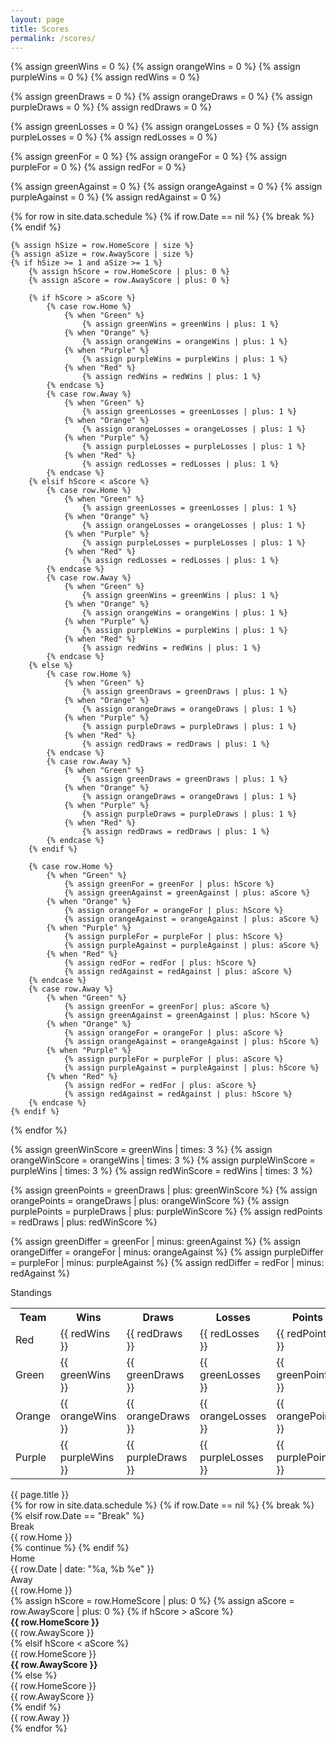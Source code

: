 ```yaml
---
layout: page
title: Scores
permalink: /scores/
---
```


{% assign greenWins = 0 %}
{% assign orangeWins = 0 %}
{% assign purpleWins = 0 %}
{% assign redWins = 0 %}

{% assign greenDraws = 0 %}
{% assign orangeDraws = 0 %}
{% assign purpleDraws = 0 %}
{% assign redDraws = 0 %}

{% assign greenLosses = 0 %}
{% assign orangeLosses = 0 %}
{% assign purpleLosses = 0 %}
{% assign redLosses = 0 %}

{% assign greenFor = 0 %}
{% assign orangeFor = 0 %}
{% assign purpleFor = 0 %}
{% assign redFor = 0 %}

{% assign greenAgainst = 0 %}
{% assign orangeAgainst = 0 %}
{% assign purpleAgainst = 0 %}
{% assign redAgainst = 0 %}

{% for row in site.data.schedule %}
    {% if row.Date == nil %}
        {% break %}
    {% endif %}
    
    {% assign hSize = row.HomeScore | size %}
    {% assign aSize = row.AwayScore | size %}
    {% if hSize >= 1 and aSize >= 1 %}
        {% assign hScore = row.HomeScore | plus: 0 %}
        {% assign aScore = row.AwayScore | plus: 0 %}

        {% if hScore > aScore %}
            {% case row.Home %}
                {% when "Green" %}
                    {% assign greenWins = greenWins | plus: 1 %}
                {% when "Orange" %}
                    {% assign orangeWins = orangeWins | plus: 1 %}
                {% when "Purple" %}
                    {% assign purpleWins = purpleWins | plus: 1 %}
                {% when "Red" %}
                    {% assign redWins = redWins | plus: 1 %}
            {% endcase %}
            {% case row.Away %}
                {% when "Green" %}
                    {% assign greenLosses = greenLosses | plus: 1 %}
                {% when "Orange" %}
                    {% assign orangeLosses = orangeLosses | plus: 1 %}
                {% when "Purple" %}
                    {% assign purpleLosses = purpleLosses | plus: 1 %}
                {% when "Red" %}
                    {% assign redLosses = redLosses | plus: 1 %}
            {% endcase %}
        {% elsif hScore < aScore %}
            {% case row.Home %}
                {% when "Green" %}
                    {% assign greenLosses = greenLosses | plus: 1 %}
                {% when "Orange" %}
                    {% assign orangeLosses = orangeLosses | plus: 1 %}
                {% when "Purple" %}
                    {% assign purpleLosses = purpleLosses | plus: 1 %}
                {% when "Red" %}
                    {% assign redLosses = redLosses | plus: 1 %}
            {% endcase %}
            {% case row.Away %}
                {% when "Green" %}
                    {% assign greenWins = greenWins | plus: 1 %}
                {% when "Orange" %}
                    {% assign orangeWins = orangeWins | plus: 1 %}
                {% when "Purple" %}
                    {% assign purpleWins = purpleWins | plus: 1 %}
                {% when "Red" %}
                    {% assign redWins = redWins | plus: 1 %}
            {% endcase %}
        {% else %}
            {% case row.Home %}
                {% when "Green" %}
                    {% assign greenDraws = greenDraws | plus: 1 %}
                {% when "Orange" %}
                    {% assign orangeDraws = orangeDraws | plus: 1 %}
                {% when "Purple" %}
                    {% assign purpleDraws = purpleDraws | plus: 1 %}
                {% when "Red" %}
                    {% assign redDraws = redDraws | plus: 1 %}
            {% endcase %}
            {% case row.Away %}
                {% when "Green" %}
                    {% assign greenDraws = greenDraws | plus: 1 %}
                {% when "Orange" %}
                    {% assign orangeDraws = orangeDraws | plus: 1 %}
                {% when "Purple" %}
                    {% assign purpleDraws = purpleDraws | plus: 1 %}
                {% when "Red" %}
                    {% assign redDraws = redDraws | plus: 1 %}
            {% endcase %}
        {% endif %}

        {% case row.Home %}
            {% when "Green" %}
                {% assign greenFor = greenFor | plus: hScore %}
                {% assign greenAgainst = greenAgainst | plus: aScore %}
            {% when "Orange" %}
                {% assign orangeFor = orangeFor | plus: hScore %}
                {% assign orangeAgainst = orangeAgainst | plus: aScore %}
            {% when "Purple" %}
                {% assign purpleFor = purpleFor | plus: hScore %}
                {% assign purpleAgainst = purpleAgainst | plus: aScore %}
            {% when "Red" %}
                {% assign redFor = redFor | plus: hScore %}
                {% assign redAgainst = redAgainst | plus: aScore %}
        {% endcase %}
        {% case row.Away %}
            {% when "Green" %}
                {% assign greenFor = greenFor| plus: aScore %}
                {% assign greenAgainst = greenAgainst | plus: hScore %}
            {% when "Orange" %}
                {% assign orangeFor = orangeFor | plus: aScore %}
                {% assign orangeAgainst = orangeAgainst | plus: hScore %}
            {% when "Purple" %}
                {% assign purpleFor = purpleFor | plus: aScore %}
                {% assign purpleAgainst = purpleAgainst | plus: hScore %}
            {% when "Red" %}
                {% assign redFor = redFor | plus: aScore %}
                {% assign redAgainst = redAgainst | plus: hScore %}
        {% endcase %}
    {% endif %}
{% endfor %}

{% assign greenWinScore = greenWins | times: 3 %}
{% assign orangeWinScore = orangeWins | times: 3 %}
{% assign purpleWinScore = purpleWins | times: 3 %}
{% assign redWinScore = redWins | times: 3 %}

{% assign greenPoints = greenDraws | plus: greenWinScore %}
{% assign orangePoints = orangeDraws | plus: orangeWinScore %}
{% assign purplePoints = purpleDraws | plus: purpleWinScore %}
{% assign redPoints = redDraws | plus: redWinScore %}

{% assign greenDiffer = greenFor | minus: greenAgainst %}
{% assign orangeDiffer = orangeFor | minus: orangeAgainst %}
{% assign purpleDiffer = purpleFor | minus: purpleAgainst %}
{% assign redDiffer = redFor | minus: redAgainst %}

<div class="card text-center mt-3">
<div class="card-header">Standings</div>
<div class="card-body">
<div class="col-12 d-flex justify-content-center">
<div class="overflow-auto ">

<table>
    <tr>
        <th>Team</th>
        <th>Wins</th>
        <th>Draws</th>
        <th>Losses</th>
        <th>Points</th>
        <th>For</th>
        <th>Against</th>
        <th>Differential</th>
    </tr>
    <tr>
        <td class="bg-red text-white">Red</td>
        <td>{{ redWins }}</td>
        <td>{{ redDraws }}</td>
        <td>{{ redLosses }}</td>
        <td>{{ redPoints }}</td>
        <td>{{ redFor }}</td>
        <td>{{ redAgainst }}</td>
        <td>{{ redDiffer }}</td>
    </tr>
    <tr>
        <td class="bg-green text-white">Green</td>
        <td>{{ greenWins }}</td>
        <td>{{ greenDraws }}</td>
        <td>{{ greenLosses }}</td>
        <td>{{ greenPoints }}</td>
        <td>{{ greenFor }}</td>
        <td>{{ greenAgainst }}</td>
        <td>{{ greenDiffer }}</td>
    </tr>
    <tr>
        <td class="bg-orange text-white">Orange</td>
        <td>{{ orangeWins }}</td>
        <td>{{ orangeDraws }}</td>
        <td>{{ orangeLosses }}</td>
        <td>{{ orangePoints }}</td>
        <td>{{ orangeFor }}</td>
        <td>{{ orangeAgainst }}</td>
        <td>{{ orangeDiffer }}</td>
    </tr>
    <tr>
        <td class="bg-purple text-white">Purple</td>
        <td>{{ purpleWins }}</td>
        <td>{{ purpleDraws }}</td>
        <td>{{ purpleLosses }}</td>
        <td>{{ purplePoints }}</td>
        <td>{{ purpleFor }}</td>
        <td>{{ purpleAgainst }}</td>
        <td>{{ purpleDiffer }}</td>
    </tr>
</table>

</div>
</div>
</div>
</div>

<div class="card mt-3 text-center">
<div class="card-header">{{ page.title }}</div>
<div class="card-body mx-auto">

<div class="row">
{% for row in site.data.schedule %}
    {% if row.Date == nil %}
        {% break %}
    {% elsif row.Date == "Break" %}
    <div class="col-sm-12">
        <div class="card my-2">
            <div class="card-header">
                Break
            </div>
            <div class="card-body p-0 overflow">
                <div class="row mx-auto">
                    <div class="col-12 p-2" style="border-radius: 0 0 5px 5px">
                        {{ row.Home }}
                    </div>
                </div>
            </div>
        </div>
    </div>
        {% continue %}
    {% endif %}
    <div class="col-sm-6">
        <div class="card my-2">
            <div class="card-header">
                <div class="row">
                    <div class="col-3">
                        Home
                    </div>
                    <div class="col-6">
                        {{ row.Date | date: "%a, %b %e" }}
                    </div>
                    <div class="col-3">
                        Away
                    </div>
                </div>
            </div>
            <div class="card-body p-0 overflow">
                <div class="row mx-auto">
                    <div class="col-4 p-2 text-white bg-{{ row.Home | downcase }}" style="border-radius: 0 0 0 5px">
                        {{ row.Home }}
                    </div>
                    {% assign hScore = row.HomeScore | plus: 0 %}
                    {% assign aScore = row.AwayScore | plus: 0 %}
                    {% if hScore > aScore %}
                        <div class="col-2 p-2">
                            <strong>{{ row.HomeScore }}</strong>
                        </div>
                        <div class="col-2 p-2">
                            {{ row.AwayScore }}
                        </div>
                    {% elsif hScore < aScore %}
                        <div class="col-2 p-2">
                            {{ row.HomeScore }}
                        </div>
                        <div class="col-2 p-2">
                            <strong>{{ row.AwayScore }}</strong>
                        </div>
                    {% else %}
                        <div class="col-2 p-2">
                            {{ row.HomeScore }}
                        </div>
                        <div class="col-2 p-2">
                            {{ row.AwayScore }}
                        </div>
                    {% endif %}
                    <div class="col-4 p-2 text-white bg-{{ row.Away | downcase }}" style="border-radius: 0 0 5px 0">
                        {{ row.Away }}
                    </div>
                </div>
            </div>
        </div>
    </div>
{% endfor %}
</div>

</div>
</div>

